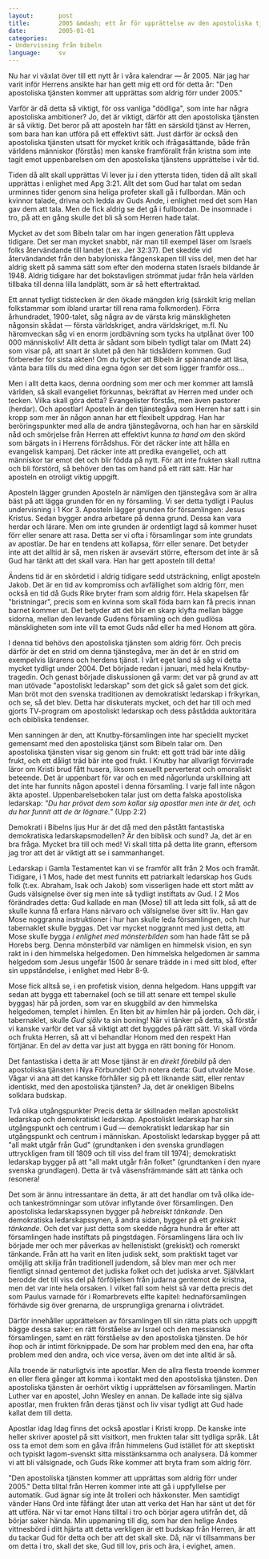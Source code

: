 ```yaml
---
layout:       post
title:        2005 &mdash; ett år för upprättelse av den apostoliska tjänsten
date:         2005-01-01
categories:
- Undervisning från bibeln
language:     sv
---
```

Nu har vi växlat över till ett nytt år i våra kalendrar &mdash; år 2005.  När jag har varit inför Herrens ansikte har han gett mig ett ord för detta år: "Den apostoliska tjänsten kommer att upprättas som aldrig förr under 2005."

Varför är då detta så viktigt, för oss vanliga "dödliga", som inte har några apostoliska ambitioner?  Jo, det är viktigt, därför att den apostoliska tjänsten är så viktig.  Det beror på att aposteln har fått en särskild tjänst av Herren, som bara han kan utföra på ett effektivt sätt.  Just därför är också den apostoliska tjänsten utsatt för mycket kritik och ifrågasättande, både från världens människor (förstås) men kanske framförallt från kristna som inte tagit emot uppenbarelsen om den apostoliska tjänstens upprättelse i vår tid.

<box>Tiden då allt skall upprättas</box>
Vi lever ju i den yttersta tiden, tiden då allt skall upprättas i enlighet med Apg 3:21.  Allt det som Gud har talat om sedan urminnes tider genom sina heliga profeter skall gå i fullbordan.  Män och kvinnor talade, drivna och ledda av Guds Ande, i enlighet med det som Han gav dem att tala.  Men de fick aldrig se det gå i fullbordan.  De insomnade i tro, på att en gång skulle det bli så som Herren hade talat.

Mycket av det som Bibeln talar om har ingen generation fått uppleva tidigare.  Det ser man mycket snabbt, när man till exempel läser om Israels folks återvändande till landet (t.ex. Jer 32:37).  Det skedde vid återvändandet från den babyloniska fångenskapen till viss del, men det har aldrig skett på samma sätt som efter den moderna staten Israels bildande år 1948.  Aldrig tidigare har det bokstavligen strömmat judar från hela världen tillbaka till denna lilla landplätt, som är så hett eftertraktad.

Ett annat tydligt tidstecken är den ökade mängden krig (särskilt krig mellan folkstammar som ibland urartar till rena rama folkmorden).  Förra århundradet, 1900-talet, såg några av de värsta krig mänskligheten någonsin skådat &mdash; första världskriget, andra världskriget, m.fl.  Nu häromveckan såg vi en enorm jordbävning som tycks ha utplånat över 100 000 människoliv!  Allt detta är sådant som bibeln tydligt talar om (Matt 24) som visar på, att snart är slutet på den här tidsåldern kommen.  Gud förbereder för sista akten!  Om du tycker att Bibeln är spännande att läsa, vänta bara tills du med dina egna ögon ser det som ligger framför oss...

Men i allt detta kaos, denna oordning som mer och mer kommer att lamslå världen, så skall evangeliet förkunnas, bekräftat av Herren med under och tecken.  Vilka skall göra detta?  Evangelister förstås, men även pastorer (herdar).  Och apostlar!  Aposteln är den tjänstegåva som Herren har satt i sin kropp som mer än någon annan har ett flexibelt uppdrag.  Han har beröringspunkter med alla de andra tjänstegåvorna, och han har en särskild nåd och smörjelse från Herren att effektivt kunna <em>ta hand om</em> den skörd som bärgats in i Herrens förrådshus.  För det räcker inte att hålla en evangelisk kampanj.  Det räcker inte att predika evangeliet, och att människor tar emot det och blir födda på nytt.  För att inte frukten skall ruttna och bli förstörd, så behöver den tas om hand på ett rätt sätt.  Här har aposteln en otroligt viktig uppgift.

<box>Aposteln lägger grunden</box>
Aposteln är nämligen den tjänstegåva som är allra bäst på att lägga grunden för en ny församling.  Vi ser detta tydligt i Paulus undervisning i 1 Kor 3.  Aposteln lägger grunden för församlingen: Jesus Kristus.  Sedan bygger andra arbetare på denna grund.  Dessa kan vara herdar och lärare.  Men om inte grunden är ordentligt lagd så kommer huset förr eller senare att rasa.  Detta ser vi ofta i församlingar som inte grundats av apostlar.  De har en tendens att kollapsa, förr eller senare.  Det betyder inte att det alltid är så, men risken är avsevärt större, eftersom det inte är så Gud har tänkt att det skall vara.  Han har gett aposteln till detta!

Ändens tid är en skördetid i aldrig tidigare sedd utsträckning, enligt aposteln Jakob.  Det är en tid av kompromiss och avfällighet som aldrig förr, men också en tid då Guds Rike bryter fram som aldrig förr.  Hela skapelsen får "bristningar", precis som en kvinna som skall föda barn kan få precis innan barnet kommer ut.  Det betyder att det blir en skarp klyfta mellan bägge sidorna, mellan den levande Gudens församling och den gudlösa mänskligheten som inte vill ta emot Guds nåd eller ha med Honom att göra.

I denna tid behövs den apostoliska tjänsten som aldrig förr.  Och precis därför är det en strid om denna tjänstegåva, mer än det är en strid om exempelvis lärarens och herdens tjänst.  I vårt eget land så såg vi detta mycket tydligt under 2004.  Det började redan i januari, med hela Knutby-tragedin.  Och genast började diskussionen gå varm: det var på grund av att man utövade "apostoliskt ledarskap" som det gick så galet som det gick.  Man bröt mot den svenska traditionen av demokratiskt ledarskap i frikyrkan, och se, så det blev.  Detta har diskuterats mycket, och det har till och med gjorts TV-program om apostoliskt ledarskap och dess påstådda auktoritära och obibliska tendenser.

Men sanningen är den, att Knutby-församlingen inte har speciellt mycket gemensamt med den apostoliska tjänst som Bibeln talar om.  Den apostoliska tjänsten visar sig genom sin frukt: ett gott träd bär inte dålig frukt, och ett dåligt träd bär inte god frukt.  I Knutby har allvarligt förvirrade läror om Kristi brud fått husera, liksom sexuellt perverterat och omoraliskt beteende.  Det är uppenbart för var och en med någorlunda urskillning att det inte har funnits någon apostel i denna församling.  I varje fall inte någon äkta apostel.  Uppenbarelseboken talar just om detta falska apostoliska ledarskap: <em>"Du har prövat dem som kallar sig apostlar men inte är det, och du har funnit att de är lögnare."</em> (Upp 2:2)

<box>Demokrati i Bibelns ljus</box>
Hur är det då med den påstått fantastiska demokratiska ledarskapsmodellen?  Är den biblisk och sund?  Ja, det är en bra fråga.  Mycket bra till och med!  Vi skall titta på detta lite grann, eftersom jag tror att det är viktigt att se i sammanhanget.

Ledarskap i Gamla Testamentet kan vi se framför allt från 2 Mos och framåt.  Tidigare, i 1 Mos, hade det mest funnits ett patriarkalt ledarskap hos Guds folk (t.ex. Abraham, Isak och Jakob) som visserligen hade ett stort mått av Guds välsignelse över sig men inte så tydligt instiftats av Gud.  I 2 Mos förändrades detta: Gud kallade en man (Mose) till att leda sitt folk, så att de skulle kunna få erfara Hans närvaro och välsignelse över sitt liv.  Han gav Mose noggranna instruktioner i hur han skulle leda församlingen, och hur tabernaklet skulle byggas.  Det var mycket noggrannt med just detta, att Mose skulle bygga <em>i enlighet med mönsterbilden</em> som han hade fått se på Horebs berg.  Denna mönsterbild var nämligen en himmelsk vision, en syn rakt in i den himmelska helgedomen.  Den himmelska helgedomen är samma helgedom som Jesus ungefär 1500 år senare trädde in i med sitt blod, efter sin uppståndelse, i enlighet med Hebr 8-9.

Mose fick alltså se, i en profetisk vision, denna helgedom.  Hans uppgift var sedan att bygga ett tabernakel (och se till att senare ett tempel skulle byggas) här på jorden, som var en skuggbild av den himmelska helgedomen, templet i himlen.  En liten bit av himlen här på jorden.  Och där, i tabernaklet, skulle <em>Gud själv</em> ta sin boning!  När vi tänker på detta, så förstår vi kanske varför det var så viktigt att det byggdes på rätt sätt.  Vi skall vörda och frukta Herren, så att vi behandlar Honom med den respekt Han förtjänar.  En del av detta var just att bygga en rätt boning för Honom.

Det fantastiska i detta är att Mose tjänst är en <em>direkt förebild</em> på den apostoliska tjänsten i Nya Förbundet!  Och notera detta: Gud utvalde Mose.  Vågar vi ana att det kanske förhåller sig på ett liknande sätt, eller rentav identiskt, med den apostoliska tjänsten?  Ja, det är onekligen Bibelns solklara budskap.

<box>Två olika utgångspunkter</box>
Precis detta är skillnaden mellan apostoliskt ledarskap och demokratiskt ledarskap.  Apostoliskt ledarskap har sin utgångspunkt och centrum i Gud &mdash; demokratiskt ledarskap har sin utgångspunkt och centrum i människan.  Apostoliskt ledarskap bygger på att "all makt utgår från Gud" (grundtanken i den svenska grundlagen uttryckligen fram till 1809 och till viss del fram till 1974); demokratiskt ledarskap bygger på att "all makt utgår från folket" (grundtanken i den nyare svenska grundlagen).  Detta är två väsensfrämmande sätt att tänka och resonera!

Det som är ännu intressantare än detta, är att det handlar om två olika ide- och tankeströmningar som utövar inflytande över församlingen.  Den apostoliska ledarskapssynen bygger på <em>hebreiskt tänkande</em>.  Den demokratiska ledarskapssynen, å andra sidan, bygger på ett <em>grekiskt tänkande</em>.  Och det var just detta som skedde några hundra år efter att församlingen hade instiftats på pingstdagen.  Församlingens lära och liv började mer och mer påverkas av hellenistiskt (grekiskt) och romerskt tänkande.  Från att ha varit en liten judisk sekt, som praktiskt taget var omöjlig att skilja från traditionell judendom, så blev man mer och mer fientligt sinnad gentemot det judiska folket och det judiska arvet.  Självklart berodde det till viss del på förföljelsen från judarna gentemot de kristna, men det var inte hela orsaken.  I vilket fall som helst så var detta precis det som Paulus varnade för i Romarbrevets elfte kapitel: hednaförsamlingen förhävde sig över grenarna, de ursprungliga grenarna i olivträdet.

Därför innehåller upprättelsen av församlingen till sin rätta plats och uppgift bägge dessa saker: en rätt förståelse av Israel och den messianska församlingen, samt en rätt förståelse av den apostoliska tjänsten.  De hör ihop och är intimt förknippade.  De som har problem med den ena, har ofta problem med den andra, och vice versa, även om det inte alltid är så.

Alla troende är naturligtvis inte apostlar.  Men de allra flesta troende kommer en eller flera gånger att komma i kontakt med den apostoliska tjänsten.  Den apostoliska tjänsten är oerhört viktig i upprättelsen av församlingen.  Martin Luther var en apostel, John Wesley en annan.  De kallade inte sig själva apostlar, men frukten från deras tjänst och liv visar tydligt att Gud hade kallat dem till detta.

<box>Apostlar idag</box>
Idag finns det också apostlar i Kristi kropp.  De kanske inte heller skriver apostel på sitt visitkort, men frukten talar sitt tydliga språk.  Låt oss ta emot dem som en gåva ifrån himmelens Gud istället för att skeptiskt och typiskt lagom-svenskt sitta misstänksamma och analysera.  Då kommer vi att bli välsignade, och Guds Rike kommer att bryta fram som aldrig förr.

"Den apostoliska tjänsten kommer att upprättas som aldrig förr under 2005."  Detta tilltal från Herren kommer inte att gå i uppfyllelse per automatik.  Gud ägnar sig inte åt trolleri och häxkonster.  Men samtidigt vänder Hans Ord inte fåfängt åter utan att verka det Han har sänt ut det för att utföra.  När vi tar emot Hans tilltal i tro och börjar agera utifrån det, då börjar saker hända.  Min uppmaning till dig, som har den helige Andes vittnesbörd i ditt hjärta att detta verkligen är ett budskap från Herren, är att du tackar Gud för detta och ber att det skall ske.  Då, när vi tillsammans ber om detta i tro, skall det ske, Gud till lov, pris och ära, i evighet, amen.

